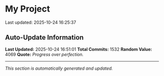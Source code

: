 # My Project


Last updated: 2025-10-24 16:25:37



































































































































































































































































































































































































































































































































































































































































































































































































































































































































































































































































































































































































































































































































































































































































































































































































































































































































































































































































































































































































## Auto-Update Information

**Last Updated:** 2025-10-24 16:51:01
**Total Commits:** 1532
**Random Value:** 4069
**Quote:** _Progress over perfection._

---
_This section is automatically generated and updated._